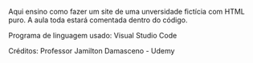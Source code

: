 Aqui ensino como fazer um site de uma unversidade fictícia com HTML puro. A aula toda estará comentada dentro do código.

Programa de linguagem usado: Visual Studio Code

Créditos: Professor Jamilton Damasceno - Udemy